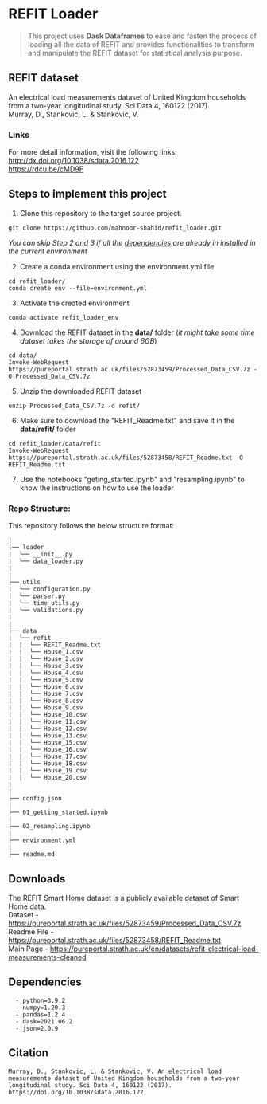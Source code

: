 # REFIT Loader
> This project uses **Dask Dataframes** to ease and fasten the process of loading all the data of REFIT and provides functionalities to transform and manipulate the REFIT dataset for statistical analysis purpose.


## REFIT dataset
An electrical load measurements dataset of United Kingdom households from a two-year longitudinal study. Sci Data 4, 160122 (2017). <br />
Murray, D., Stankovic, L. & Stankovic, V.  <br />


### Links
For more detail information, visit the following links: <br />
http://dx.doi.org/10.1038/sdata.2016.122 <br />
https://rdcu.be/cMD9F <br />


## Steps to implement this project
1) Clone this repository to the target source project.
```
git clone https://github.com/mahnoor-shahid/refit_loader.git
```
*You can skip Step 2 and 3 if all the [dependencies](#dependencies) are already in installed in the current environment*

2) Create a conda environment using the environment.yml file <br/>
```
cd refit_loader/
conda create env --file=environment.yml
```

3) Activate the created environment
```
conda activate refit_loader_env
```

4) Download the REFIT dataset in the **data/** folder (*it might take some time dataset takes the storage of around 6GB*)
```
cd data/
Invoke-WebRequest https://pureportal.strath.ac.uk/files/52873459/Processed_Data_CSV.7z -O Processed_Data_CSV.7z
```
5) Unzip the downloaded REFIT dataset 
```
unzip Processed_Data_CSV.7z -d refit/
```
6) Make sure to download the "REFIT_Readme.txt" and save it in the **data/refit/** folder
```
cd refit_loader/data/refit
Invoke-WebRequest https://pureportal.strath.ac.uk/files/52873458/REFIT_Readme.txt -O REFIT_Readme.txt
```
7) Use the notebooks "geting_started.ipynb" and "resampling.ipynb" to know the instructions on how to use the loader


### Repo Structure:
This repository follows the below structure format:
```
|
|── loader
|  └── __init__.py
|  └── data_loader.py
|
|
├── utils
|  └── configuration.py
|  └── parser.py
|  └── time_utils.py
|  └── validations.py
|
|
├── data
|  └── refit
|  |  └── REFIT_Readme.txt
|  |  └── House_1.csv
|  |  └── House_2.csv
|  |  └── House_3.csv
|  |  └── House_4.csv
|  |  └── House_5.csv
|  |  └── House_6.csv
|  |  └── House_7.csv
|  |  └── House_8.csv
|  |  └── House_9.csv
|  |  └── House_10.csv
|  |  └── House_11.csv
|  |  └── House_12.csv
|  |  └── House_13.csv
|  |  └── House_15.csv
|  |  └── House_16.csv
|  |  └── House_17.csv
|  |  └── House_18.csv
|  |  └── House_19.csv
|  |  └── House_20.csv
|
|
├── config.json
|
├── 01_getting_started.ipynb
|
├── 02_resampling.ipynb
|
├── environment.yml
|
├── readme.md
```



## Downloads
The REFIT Smart Home dataset is a publicly available dataset of Smart Home data. <br />
Dataset - https://pureportal.strath.ac.uk/files/52873459/Processed_Data_CSV.7z <br />
Readme File - https://pureportal.strath.ac.uk/files/52873458/REFIT_Readme.txt <br />
Main Page - https://pureportal.strath.ac.uk/en/datasets/refit-electrical-load-measurements-cleaned


## Dependencies
```
  - python=3.9.2
  - numpy=1.20.3
  - pandas=1.2.4
  - dask=2021.06.2
  - json=2.0.9
```

## Citation
```
Murray, D., Stankovic, L. & Stankovic, V. An electrical load measurements dataset of United Kingdom households from a two-year longitudinal study. Sci Data 4, 160122 (2017). https://doi.org/10.1038/sdata.2016.122
```

